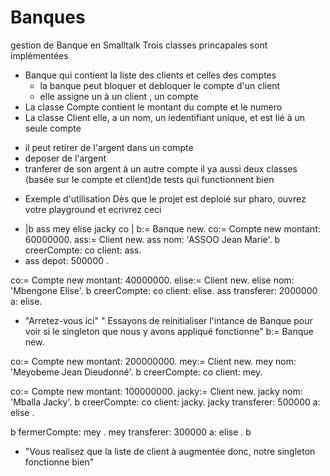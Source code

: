 # Banques
gestion de Banque en Smalltalk 
Trois classes princapales sont implémentées
- Banque qui contient la liste des clients et celles des comptes 
  * la banque peut bloquer et debloquer le compte d'un client
  * elle assigne un à un client , un compte
 - La classe Compte contient le montant du compte et le numero
 - La classe Client elle, a un nom, un iedentifiant unique, et est lié à un seule compte
  * il peut retirer de l'argent dans un compte
  * deposer de l'argent
  * tranferer de son argent à un autre compte
 il ya aussi deux classes (basée sur le compte et client)de tests qui functionnent bien
- Exemple d'utilisation
Dès que le projet est deploié sur pharo, ouvrez votre playground et ecrivrez ceci
*  |b ass mey elise jacky co |
 b:= Banque new.
 co:= Compte new montant: 60000000.
 ass:= Client new. 
ass nom: 'ASSOO Jean Marie'.
 b creerCompte: co client: ass. 
* ass depot: 500000 .

co:= Compte new montant: 40000000. 
elise:= Client new.
 elise nom: 'Mbengone Elise'.
 b creerCompte: co client: elise. 
ass transferer: 2000000 a: elise.
* "Arretez-vous ici"
" Essayons de reinitialiser l'intance de Banque pour voir si le singleton que nous y avons appliqué fonctionne"
b:= Banque new.

co:= Compte new montant: 200000000.
 mey:= Client new.
 mey nom: 'Meyobeme Jean Dieudonné'. 
b creerCompte: co client: mey.

co:= Compte new montant: 100000000. 
jacky:= Client new.
 jacky nom: 'Mballa Jacky'.
 b creerCompte: co client: jacky.
 jacky transferer: 500000 a: elise .

b fermerCompte: mey .
 mey transferer: 300000 a: elise .
 b
 * "Vous realisez que la liste de client à augmentée donc, notre singleton fonctionne bien"
  
